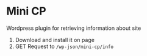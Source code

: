 # Mini CP

Wordpress plugin for retrieving information about site

1. Download and install it on page
2. GET Request to `/wp-json/mini-cp/info`